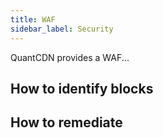 ```yaml
---
title: WAF
sidebar_label: Security
---
```


QuantCDN provides a WAF...

## How to identify blocks

## How to remediate
